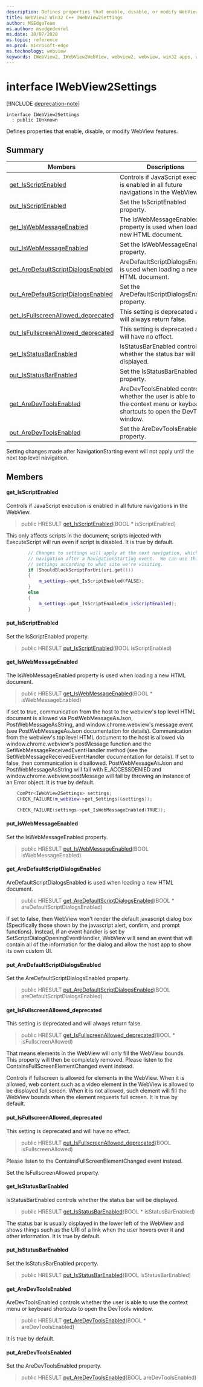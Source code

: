 ```yaml
---
description: Defines properties that enable, disable, or modify WebView features.
title: WebView2 Win32 C++ IWebView2Settings
author: MSEdgeTeam
ms.author: msedgedevrel
ms.date: 10/07/2020
ms.topic: reference
ms.prod: microsoft-edge
ms.technology: webview
keywords: IWebView2, IWebView2WebView, webview2, webview, win32 apps, win32, edge
---
```


# interface IWebView2Settings 

[!INCLUDE [deprecation-note](../includes/deprecation-note.md)]

```
interface IWebView2Settings
  : public IUnknown
```

Defines properties that enable, disable, or modify WebView features.

## Summary

 Members                        | Descriptions
--------------------------------|---------------------------------------------
[get_IsScriptEnabled](#get_isscriptenabled) | Controls if JavaScript execution is enabled in all future navigations in the WebView.
[put_IsScriptEnabled](#put_isscriptenabled) | Set the IsScriptEnabled property.
[get_IsWebMessageEnabled](#get_iswebmessageenabled) | The IsWebMessageEnabled property is used when loading a new HTML document.
[put_IsWebMessageEnabled](#put_iswebmessageenabled) | Set the IsWebMessageEnabled property.
[get_AreDefaultScriptDialogsEnabled](#get_aredefaultscriptdialogsenabled) | AreDefaultScriptDialogsEnabled is used when loading a new HTML document.
[put_AreDefaultScriptDialogsEnabled](#put_aredefaultscriptdialogsenabled) | Set the AreDefaultScriptDialogsEnabled property.
[get_IsFullscreenAllowed_deprecated](#get_isfullscreenallowed_deprecated) | This setting is deprecated and will always return false.
[put_IsFullscreenAllowed_deprecated](#put_isfullscreenallowed_deprecated) | This setting is deprecated and will have no effect.
[get_IsStatusBarEnabled](#get_isstatusbarenabled) | IsStatusBarEnabled controls whether the status bar will be displayed.
[put_IsStatusBarEnabled](#put_isstatusbarenabled) | Set the IsStatusBarEnabled property.
[get_AreDevToolsEnabled](#get_aredevtoolsenabled) | AreDevToolsEnabled controls whether the user is able to use the context menu or keyboard shortcuts to open the DevTools window.
[put_AreDevToolsEnabled](#put_aredevtoolsenabled) | Set the AreDevToolsEnabled property.

Setting changes made after NavigationStarting event will not apply until the next top level navigation.

## Members

#### get_IsScriptEnabled 

Controls if JavaScript execution is enabled in all future navigations in the WebView.

> public HRESULT [get_IsScriptEnabled](#get_isscriptenabled)(BOOL * isScriptEnabled)

This only affects scripts in the document; scripts injected with ExecuteScript will run even if script is disabled. It is true by default.

```cpp
        // Changes to settings will apply at the next navigation, which includes the
        // navigation after a NavigationStarting event.  We can use this to change
        // settings according to what site we're visiting.
        if (ShouldBlockScriptForUri(uri.get()))
        {
            m_settings->put_IsScriptEnabled(FALSE);
        }
        else
        {
            m_settings->put_IsScriptEnabled(m_isScriptEnabled);
        }
```

#### put_IsScriptEnabled 

Set the IsScriptEnabled property.

> public HRESULT [put_IsScriptEnabled](#put_isscriptenabled)(BOOL isScriptEnabled)

#### get_IsWebMessageEnabled 

The IsWebMessageEnabled property is used when loading a new HTML document.

> public HRESULT [get_IsWebMessageEnabled](#get_iswebmessageenabled)(BOOL * isWebMessageEnabled)

If set to true, communication from the host to the webview's top level HTML document is allowed via PostWebMessageAsJson, PostWebMessageAsString, and window.chrome.webview's message event (see PostWebMessageAsJson documentation for details). Communication from the webview's top level HTML document to the host is allowed via window.chrome.webview's postMessage function and the SetWebMessageReceivedEventHandler method (see the SetWebMessageReceivedEventHandler documentation for details). If set to false, then communication is disallowed. PostWebMessageAsJson and PostWebMessageAsString will fail with E_ACCESSDENIED and window.chrome.webview.postMessage will fail by throwing an instance of an Error object. It is true by default.

```cpp
    ComPtr<IWebView2Settings> settings;
    CHECK_FAILURE(m_webView->get_Settings(&settings));

    CHECK_FAILURE(settings->put_IsWebMessageEnabled(TRUE));
```

#### put_IsWebMessageEnabled 

Set the IsWebMessageEnabled property.

> public HRESULT [put_IsWebMessageEnabled](#put_iswebmessageenabled)(BOOL isWebMessageEnabled)

#### get_AreDefaultScriptDialogsEnabled 

AreDefaultScriptDialogsEnabled is used when loading a new HTML document.

> public HRESULT [get_AreDefaultScriptDialogsEnabled](#get_aredefaultscriptdialogsenabled)(BOOL * areDefaultScriptDialogsEnabled)

If set to false, then WebView won't render the default javascript dialog box (Specifically those shown by the javascript alert, confirm, and prompt functions). Instead, if an event handler is set by SetScriptDialogOpeningEventHandler, WebView will send an event that will contain all of the information for the dialog and allow the host app to show its own custom UI.

#### put_AreDefaultScriptDialogsEnabled 

Set the AreDefaultScriptDialogsEnabled property.

> public HRESULT [put_AreDefaultScriptDialogsEnabled](#put_aredefaultscriptdialogsenabled)(BOOL areDefaultScriptDialogsEnabled)

#### get_IsFullscreenAllowed_deprecated 

This setting is deprecated and will always return false.

> public HRESULT [get_IsFullscreenAllowed_deprecated](#get_isfullscreenallowed_deprecated)(BOOL * isFullscreenAllowed)

That means elements in the WebView will only fill the WebView bounds. This property will then be completely removed. Please listen to the ContainsFullScreenElementChanged event instead.

Controls if fullscreen is allowed for elements in the WebView. When it is allowed, web content such as a video element in the WebView is allowed to be displayed full screen. When it is not allowed, such element will fill the WebView bounds when the element requests full screen. It is true by default.

#### put_IsFullscreenAllowed_deprecated 

This setting is deprecated and will have no effect.

> public HRESULT [put_IsFullscreenAllowed_deprecated](#put_isfullscreenallowed_deprecated)(BOOL isFullscreenAllowed)

Please listen to the ContainsFullScreenElementChanged event instead.

Set the IsFullscreenAllowed property.

#### get_IsStatusBarEnabled 

IsStatusBarEnabled controls whether the status bar will be displayed.

> public HRESULT [get_IsStatusBarEnabled](#get_isstatusbarenabled)(BOOL * isStatusBarEnabled)

The status bar is usually displayed in the lower left of the WebView and shows things such as the URI of a link when the user hovers over it and other information. It is true by default.

#### put_IsStatusBarEnabled 

Set the IsStatusBarEnabled property.

> public HRESULT [put_IsStatusBarEnabled](#put_isstatusbarenabled)(BOOL isStatusBarEnabled)

#### get_AreDevToolsEnabled 

AreDevToolsEnabled controls whether the user is able to use the context menu or keyboard shortcuts to open the DevTools window.

> public HRESULT [get_AreDevToolsEnabled](#get_aredevtoolsenabled)(BOOL * areDevToolsEnabled)

It is true by default.

#### put_AreDevToolsEnabled 

Set the AreDevToolsEnabled property.

> public HRESULT [put_AreDevToolsEnabled](#put_aredevtoolsenabled)(BOOL areDevToolsEnabled)

